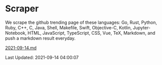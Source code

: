 # Scraper

We scrape the github trending page of these languages: Go, Rust, Python, Ruby, C++, C, Java, Shell, Makefile, Swift, Objective-C, Kotlin, Jupyter-Notebook, HTML, JavaScript, TypeScript, CSS, Vue, TeX, Markdown, and push a markdown result everyday.

[2021-09-14.md](https://github.com/yangwenmai/github-trending-backup/blob/master/2021-09-14.md)

Last Updated: 2021-09-14 04:00:07